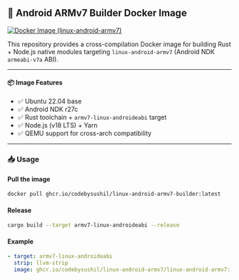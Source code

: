## 🐳 Android ARMv7 Builder Docker Image

[![Docker Image (linux-android-armv7)](https://github.com/codebysushil/linux-android-armv7/actions/workflows/docker-publish.yml/badge.svg)](https://github.com/codebysushil/linux-android-armv7/actions/workflows/docker-publish.yml)

This repository provides a cross-compilation Docker image for building Rust + Node.js native modules targeting `linux-android-armv7` (Android NDK `armeabi-v7a` ABI).

---

#### 📦 Image Features

- ✅ Ubuntu 22.04 base
- ✅ Android NDK r27c 
- ✅ Rust toolchain + `armv7-linux-androideabi` target
- ✅ Node.js (v18 LTS) + Yarn
- ✅ QEMU support for cross-arch compatibility

---

### 📥 Usage

#### Pull the image

```bash
docker pull ghcr.io/codebysushil/linux-android-armv7-builder:latest
```

#### Release

```bash
cargo build --target armv7-linux-androideabi --release
```

#### Example

```yml
- target: armv7-linux-androideabi
  strip: llvm-strip
  image: ghcr.io/codebysushil/linux-android-armv7/linux-android-armv7: latest@sha256:90632d805b53d78e5f0fe98c0ac8ceb3528b344a00b024106b66919fbf91d887
```
